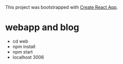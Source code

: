 This project was bootstrapped with [Create React App](https://github.com/facebook/create-react-app).

# webapp and blog
* cd web 
* npm install
* npm start
* localhost 3006

